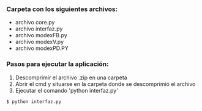 ### Carpeta con los siguientes archivos:
- archivo core.py
- archivo interfaz.py
- archivo modexFB.py
- archivo modexV.py
- archivo modexPD.PY
 

### Pasos para ejecutar la aplicación:

1. Descomprimir el archivo .zip en una carpeta
2. Abrir el cmd y situarse en la carpeta donde se descomprimió el archivo
3. Ejecutar el comando 'python interfaz.py'
```
$ python interfaz.py
```

